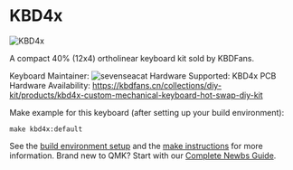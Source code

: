 # KBD4x

![KBD4x](https://cdn.shopify.com/s/files/1/1473/3902/products/1_ef8d3ad0-fc70-4d4f-9e36-8438c781a581_1800x1800.jpg)

A compact 40% (12x4) ortholinear keyboard kit sold by KBDFans.

Keyboard Maintainer: ![sevenseacat](https://github.com/sevenseacat)
Hardware Supported: KBD4x PCB
Hardware Availability: https://kbdfans.cn/collections/diy-kit/products/kbd4x-custom-mechanical-keyboard-hot-swap-diy-kit

Make example for this keyboard (after setting up your build environment):

    make kbd4x:default

See the [build environment setup](https://docs.qmk.fm/#/getting_started_build_tools) and the [make instructions](https://docs.qmk.fm/#/getting_started_make_guide) for more information. Brand new to QMK? Start with our [Complete Newbs Guide](https://docs.qmk.fm/#/newbs).
